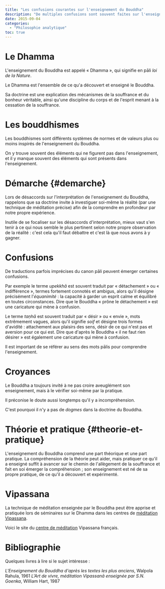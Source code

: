```yaml
---
title: "Les confusions courantes sur l'enseignement du Bouddha"
description: "De multiples confusions sont souvent faites sur l'enseignement bouddhiste"
date: 2015-09-04
categories:
  - "Philosophie analytique"
toc: true
---
```


# Le Dhamma
L'enseignement du Bouddha est appelé « Dhamma », qui signifie en pāli *loi de la Nature*.

Le Dhamma est l'ensemble de ce qu'a découvert et enseigné le Bouddha.

Sa doctrine est une explication des mécanismes de la souffrance et du bonheur véritable, ainsi qu'une discipline du corps et de l'esprit menant à la cessation de la souffrance.

# Les bouddhismes
Les bouddhismes sont différents systèmes de normes et de valeurs plus ou moins inspirés de l'enseignement du Bouddha.

On y trouve souvent des éléments qui ne figurent pas dans l'enseignement, et il y manque souvent des éléments qui sont présents dans l'enseignement.

# Démarche {#demarche}
Lors de désaccords sur l'interprétation de l'enseignement du Bouddha, rappelons que sa doctrine invite à investiguer soi-même la réalité (par une technique de méditation précise) afin de la comprendre en profondeur par notre propre expérience.

Inutile de se focaliser sur les désaccords d'interprétation, mieux vaut s'en tenir à ce qui nous semble le plus pertinent selon notre propre observation de la réalité : c'est cela qu'il faut débattre et c'est là que nous avons à y gagner.

# Confusions
De traductions parfois imprécises du canon pāli peuvent émerger certaines confusions.

Par exemple le terme *upekkhā* est souvent traduit par « détachement » ou « indifférence », termes fortement connotés et ambigus, alors qu'il désigne précisément l'*équanimité* : la capacité à garder un esprit calme et équilibré en toutes circonstances. Dire que le Bouddha « prône le détachement » est une caricature qui mène à confusion.

Le terme *taṇhā* est souvent traduit par « désir » ou « envie », mots extrêmement vagues, alors qu'il signifie *soif* et désigne trois formes d'avidité : attachement aux plaisirs des sens, désir de ce qui n'est pas et aversion pour ce qui est. Dire que d'après le Bouddha « il ne faut rien désirer » est également une caricature qui mène à confusion.

Il est important de se référer au sens des mots pālis pour comprendre l'enseignement.

# Croyances
Le Bouddha a toujours invité à ne pas croire aveuglément son enseignement, mais à le vérifier soi-même par la pratique.

Il préconise le doute aussi longtemps qu'il y a incompréhension.

C'est pourquoi il n'y a pas de *dogmes* dans la doctrine du Bouddha.

# Théorie et pratique {#theorie-et-pratique}
L'enseignement du Bouddha comprend une part théorique et une part pratique. La compréhension de la théorie peut aider, mais pratiquer ce qu'il a enseigné suffit à avancer sur le chemin de l'allègement de la souffrance et fait en soi émerger la compréhension ; son enseignement est né de sa propre pratique, de ce qu'il a découvert et expérimenté.

# Vipassana
La technique de méditation enseignée par le Bouddha peut être apprise et pratiquée lors de séminaires sur le Dhamma dans les centres de [méditation Vipassana](https://www.dhamma.org/fr).

Voici le site du [centre de méditation](http://www.mahi.dhamma.org) Vipassana français.

# Bibliographie
Quelques livres à lire si le sujet intéresse :

*L'Enseignement du Bouddha d'après les textes les plus anciens*, Walpola Rahula, 1961
*L'Art de vivre, méditation Vipassanā enseignée par S.N. Goenka*, William Hart, 1987
